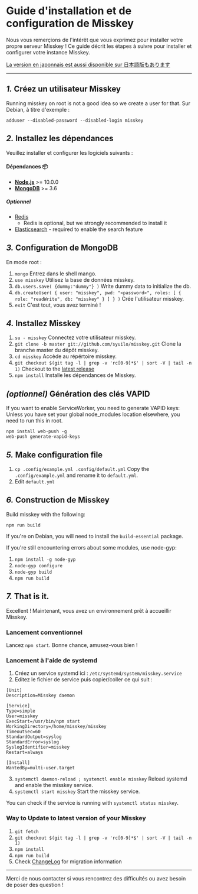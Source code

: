 Guide d'installation et de configuration de Misskey
================================================================

Nous vous remerçions de l'intérêt que vous exprimez pour installer votre propre serveur Misskey !
Ce guide décrit les étapes à suivre pour installer et configurer votre instance Misskey.

[La version en japonnais est aussi disponible sur 日本語版もあります](./setup.ja.md)

----------------------------------------------------------------

*1.* Créez un utilisateur Misskey
----------------------------------------------------------------
Running misskey on root is not a good idea so we create a user for that.
Sur Debian, à titre d'exemple :

```
adduser --disabled-password --disabled-login misskey
```

*2.* Installez les dépendances
----------------------------------------------------------------
Veuillez installer et configurer les logiciels suivants :

#### Dépendances :package:
* **[Node.js](https://nodejs.org/en/)** >= 10.0.0
* **[MongoDB](https://www.mongodb.com/)** >= 3.6

##### Optionnel
* [Redis](https://redis.io/)
  * Redis is optional, but we strongly recommended to install it
* [Elasticsearch](https://www.elastic.co/) - required to enable the search feature

*3.* Configuration de MongoDB
----------------------------------------------------------------
En mode root :
1. `mongo` Entrez dans le shell mango.
2. `use misskey` Utilisez la base de données misskey.
3. `db.users.save( {dummy:"dummy"} )` Write dummy data to initialize the db.
4. `db.createUser( { user: "misskey", pwd: "<password>", roles: [ { role: "readWrite", db: "misskey" } ] } )` Crée l'utilisateur misskey.
5. `exit` C'est tout, vous avez terminé !

*4.* Installez Misskey
----------------------------------------------------------------
1. `su - misskey` Connectez votre utilisateur misskey.
2. `git clone -b master git://github.com/syuilo/misskey.git` Clone la branche master du dépôt misskey.
3. `cd misskey` Accède au répértoire misskey.
4. `git checkout $(git tag -l | grep -v 'rc[0-9]*$' | sort -V | tail -n 1)` Checkout to the [latest release](https://github.com/syuilo/misskey/releases/latest)
5. `npm install` Installe les dépendances de Misskey.

*(optionnel)* Génération des clés VAPID
----------------------------------------------------------------
If you want to enable ServiceWorker, you need to generate VAPID keys:
Unless you have set your global node_modules location elsewhere, you need to run this in root.

``` shell
npm install web-push -g
web-push generate-vapid-keys
```

*5.* Make configuration file
----------------------------------------------------------------
1. `cp .config/example.yml .config/default.yml` Copy the `.config/example.yml` and rename it to `default.yml`.
2. Edit `default.yml`

*6.* Construction de Misskey
----------------------------------------------------------------

Build misskey with the following:

`npm run build`

If you're on Debian, you will need to install the `build-essential` package.

If you're still encountering errors about some modules, use node-gyp:

1. `npm install -g node-gyp`
2. `node-gyp configure`
3. `node-gyp build`
4. `npm run build`

*7.* That is it.
----------------------------------------------------------------
Excellent ! Maintenant, vous avez un environnement prêt à accueillir Misskey.

### Lancement conventionnel
Lancez `npm start`. Bonne chance, amusez-vous bien !

### Lancement à l'aide de systemd

1. Créez un service systemd ici : `/etc/systemd/system/misskey.service`
2. Editez le fichier de service puis copier/coller ce qui suit :

```
[Unit]
Description=Misskey daemon

[Service]
Type=simple
User=misskey
ExecStart=/usr/bin/npm start
WorkingDirectory=/home/misskey/misskey
TimeoutSec=60
StandardOutput=syslog
StandardError=syslog
SyslogIdentifier=misskey
Restart=always

[Install]
WantedBy=multi-user.target
```

3. `systemctl daemon-reload ; systemctl enable misskey` Reload systemd and enable the misskey service.
4. `systemctl start misskey` Start the misskey service.

You can check if the service is running with `systemctl status misskey`.

### Way to Update to latest version of your Misskey
1. `git fetch`
2. `git checkout $(git tag -l | grep -v 'rc[0-9]*$' | sort -V | tail -n 1)`
3. `npm install`
4. `npm run build`
5. Check [ChangeLog](../CHANGELOG.md) for migration information

----------------------------------------------------------------

Merci de nous contacter si vous rencontrez des difficultés ou avez besoin de poser des question !
